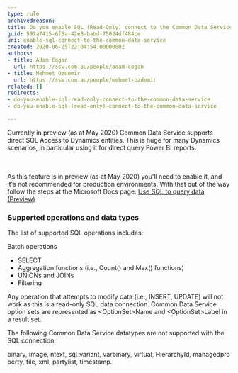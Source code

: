 ```yaml
---
type: rule
archivedreason: 
title: Do you enable SQL (Read-Only) connect to the Common Data Service?
guid: 597a7415-6f5a-42e8-babd-75024df484ce
uri: enable-sql-connect-to-the-common-data-service
created: 2020-06-25T22:04:54.0000000Z
authors:
- title: Adam Cogan
  url: https://ssw.com.au/people/adam-cogan
- title: Mehmet Ozdemir
  url: https://ssw.com.au/people/mehmet-ozdemir
related: []
redirects:
- do-you-enable-sql-read-only-connect-to-the-common-data-service
- do-you-enable-sql-(read-only)-connect-to-the-common-data-service

---
```



Currently in preview (as at May 2020) Common Data Service supports direct SQL Access to Dynamics entities. This is huge for many Dynamics scenarios, in particular using it for direct query Power BI reports.<br>
<br><excerpt class='endintro'></excerpt><br>
<p>​As this feature is in preview (as at May 2020) you'll need to enable it, and it's not recommended for production environments. With that out of the way follow the steps at the Microsoft Docs page&#58;&#160;<a href="https&#58;//docs.microsoft.com/en-us/powerapps/developer/common-data-service/cds-sql-query">Use SQL to query data (Preview)</a></p><h3 class="ssw15-rteElement-H3">Supported operations and data types​​<br></h3><p>The list of supported SQL operations includes&#58;</p><p>Batch operations</p><ul><li>SELECT</li><li>Aggregation functions (i.e., Count() and Max() functions)</li><li>UNIONs and JOINs</li><li>Filtering</li></ul><p>Any operation that attempts to modify data (i.e., INSERT, UPDATE) will not work as this is a read-only SQL data connection. Common Data Service option sets are represented as &lt;OptionSet&gt;Name and &lt;OptionSet&gt;Label in a result set.</p><p>The following Common Data Service datatypes are not supported with the SQL connection&#58;<br></p><p class="ssw15-rteElement-CodeArea">binary,&#160;image,&#160;ntext,&#160;sql_variant,&#160;varbinary,&#160;virtual,&#160;HierarchyId,&#160;managedproperty,&#160;file,&#160;xml,&#160;partylist,&#160;timestamp.</p><p>​​<br></p>


